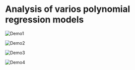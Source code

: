# Analysis of varios polynomial regression models

![Demo1](https://github.com/Lummetry/XCS229Workshop/tree/master/imgs/plot_k_multi.png)

![Demo2](https://github.com/Lummetry/XCS229Workshop/tree/master/imgs/plot_k_multi_sine.png)

![Demo3](https://github.com/Lummetry/XCS229Workshop/tree/master/imgs/plot_k_multi_small_inc3.png)

![Demo4](https://github.com/Lummetry/XCS229Workshop/tree/master/imgs/plot_k_multi_small_sine.png)